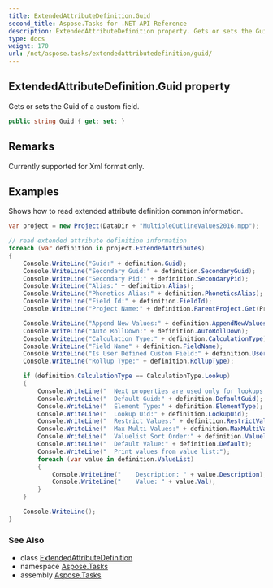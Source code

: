 ```yaml
---
title: ExtendedAttributeDefinition.Guid
second_title: Aspose.Tasks for .NET API Reference
description: ExtendedAttributeDefinition property. Gets or sets the Guid of a custom field
type: docs
weight: 170
url: /net/aspose.tasks/extendedattributedefinition/guid/
---
```

## ExtendedAttributeDefinition.Guid property

Gets or sets the Guid of a custom field.

```csharp
public string Guid { get; set; }
```

## Remarks

Currently supported for Xml format only.

## Examples

Shows how to read extended attribute definition common information.

```csharp
var project = new Project(DataDir + "MultipleOutlineValues2016.mpp");

// read extended attribute definition information
foreach (var definition in project.ExtendedAttributes)
{
    Console.WriteLine("Guid:" + definition.Guid);
    Console.WriteLine("Secondary Guid:" + definition.SecondaryGuid);
    Console.WriteLine("Secondary Pid:" + definition.SecondaryPid);
    Console.WriteLine("Alias:" + definition.Alias);
    Console.WriteLine("Phonetics Alias:" + definition.PhoneticsAlias);
    Console.WriteLine("Field Id:" + definition.FieldId);
    Console.WriteLine("Project Name:" + definition.ParentProject.Get(Prj.Name));

    Console.WriteLine("Append New Values:" + definition.AppendNewValues);
    Console.WriteLine("Auto RollDown:" + definition.AutoRollDown);
    Console.WriteLine("Calculation Type:" + definition.CalculationType);
    Console.WriteLine("Field Name" + definition.FieldName);
    Console.WriteLine("Is User Defined Custom Field:" + definition.UserDef);
    Console.WriteLine("Rollup Type:" + definition.RollupType);

    if (definition.CalculationType == CalculationType.Lookup)
    {
        Console.WriteLine("  Next properties are used only for lookups:");
        Console.WriteLine("  Default Guid:" + definition.DefaultGuid);
        Console.WriteLine("  Element Type:" + definition.ElementType);
        Console.WriteLine("  Lookup Uid:" + definition.LookupUid);
        Console.WriteLine("  Restrict Values:" + definition.RestrictValues);
        Console.WriteLine("  Max Multi Values:" + definition.MaxMultiValues);
        Console.WriteLine("  Valuelist Sort Order:" + definition.ValuelistSortOrder);
        Console.WriteLine("  Default Value:" + definition.Default);
        Console.WriteLine("  Print values from value list:");
        foreach (var value in definition.ValueList)
        {
            Console.WriteLine("    Description: " + value.Description);
            Console.WriteLine("    Value: " + value.Val);
        }
    }

    Console.WriteLine();
}
```

### See Also

* class [ExtendedAttributeDefinition](../)
* namespace [Aspose.Tasks](../../extendedattributedefinition/)
* assembly [Aspose.Tasks](../../../)


